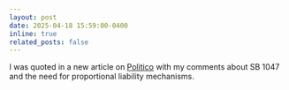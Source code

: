 ```yaml
---
layout: post
date: 2025-04-18 15:59:00-0400
inline: true
related_posts: false
---
```


I was quoted in a new article on [Politico](https://www.politico.com/newsletters/politico-technology-california-decoded-preview/2025/04/18/california-finally-beats-big-tech-in-court-00298056) with my comments about SB 1047 and the need for proportional liability mechanisms.